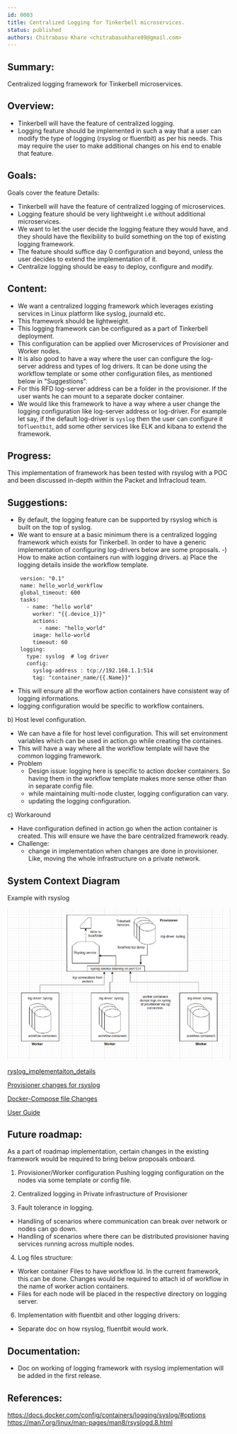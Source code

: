 ```yaml
---
id: 0003
title: Centralized Logging for Tinkerbell microservices.
status: published
authors: Chitrabasu Khare <chitrabasukhare89@gmail.com>
---
```


## Summary:

Centralized logging framework for Tinkerbell microservices.

## Overview:

- Tinkerbell will have the feature of centralized logging.
- Logging feature should be implemented in such a way that a user can modify the type of logging (rsyslog or fluentbit) as per his needs. This may require the user to make additional changes on his end to enable that feature.

## Goals:

Goals cover the feature Details:
- Tinkerbell will have the feature of centralized logging of microservices.
- Logging feature should be very lightweight i.e without additional microservices.
- We want to let the user decide the logging feature they would have, and they should have the flexibility to build something on the top of existing logging framework.
- The feature should suffice day 0 configuration and beyond, unless the user decides to extend the implementation of it.
- Centralize logging should be easy to deploy, configure and modify.

## Content:

- We want a centralized logging framework which leverages existing services in Linux platform like syslog, journald etc.
- This framework should be lightweight.
- This logging framework can be configured as a part of Tinkerbell deployment.
- This configuration can be applied over Microservices of Provisioner and Worker nodes.
- It is also good to have a way where the user can configure the log-server address and types of log drivers. It can be done using the workflow template or some other configuration files, as mentioned below in "Suggestions".
- For this RFD log-server address can be a folder in the provisioner. If the user wants he can mount to a separate docker container.
- We would like this framework to have a way where a user change the logging configuration like log-server address or log-driver. For example let say, if the default log-driver is `syslog` then the user can configure it to`fluentbit`, add some other services like ELK and kibana to extend the framework.

## Progress:

This implementation of framework has been tested with rsyslog with a POC and been discussed in-depth within the Packet and Infracloud team.

## Suggestions:

- By default, the logging feature can be supported by rsyslog which is built on the top of syslog.
- We want to ensure at a basic minimum there is a centralized logging framework which exists for Tinkerbell. In order to have a generic implementation of configuring log-drivers below are some proposals.
-) How to make action containers run with logging drivers.
a) Place the logging details inside the workflow template.
```
	version: "0.1"
	name: hello_world_workflow
	global_timeout: 600
	tasks:
	  - name: "hello world"
	    worker: "{{.device_1}}"
	    actions:
	      - name: "hello_world"
		image: hello-world
		timeout: 60  
	logging:
	  type: syslog  # log driver
	  config:
	    syslog-address : tcp://192.168.1.1:514
	    tag: "container_name/{{.Name}}"
 ```

 - This will ensure all the worflow action containers have consistent way of logging informations.
 - logging configuration would be specific to workflow containers.


b) Host level configuration.
- We can have a file for host level configuration. This will set environment variables which can be used in action.go while creating the containes.
- This will have a way where all the workflow template will have the common logging framework.
- Problem
    - Design issue: logging here is specific to action docker containers. So having them in the workflow template makes more sense other than in separate config file.
    - while maintaining multi-node cluster, logging configuration can vary.
    - updating the logging configuration.


c) Workaround
   - Have configuration defined in action.go when the action container is created. This will ensure we have the bare centralized framework ready.
   - Challenge:  
     - change in implementation when changes are done in provisioner. Like, moving the whole infrastructure on a private network.

## System Context Diagram

Example with rsyslog

![rsyslog](rsyslog.png)

[ryslog_implementaiton_details](rsyslog_implementation_details.md)

[Provisioner changes for rsyslog](rsyslog_provisioner_configuration.md)

[Docker-Compose file Changes](docker-compose.yml)

[User Guide](user_guide.md)

## Future roadmap:

As a part of roadmap implementation, certain changes in the existing framework would be required to bring below proposals onboard.

1) Provisioner/Worker configuration
   Pushing logging configuration on the nodes via some template or config file.

2) Centralized logging in Private infrastructure of Provisioner

3) Fault tolerance in logging.
- Handling of scenarios where communication can break over network or nodes can go down.
- Handling of scenarios where there can be distributed provisioner having services running across multiple nodes.

4) Log files structure:
- Worker container Files to have workflow Id. In the current framework, this can be done. Changes would be required to attach id of workflow in the name of worker action containers.
- Files for each node will be placed in the respective directory on logging server.

6) Implementation with fluentbit and other logging drivers:  
* Separate doc on how rsyslog, fluentbit would work.


## Documentation:

- Doc on working of logging framework with rsyslog implementation will be added in the first release.


## References:

https://docs.docker.com/config/containers/logging/syslog/#options
https://man7.org/linux/man-pages/man8/rsyslogd.8.html
